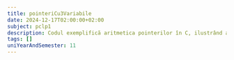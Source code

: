 ```yaml
---
title: pointeriCu3Variabile
date: 2024-12-17T02:00:00+02:00
subject: pclp1
description: Codul exemplifică aritmetica pointerilor în C, ilustrând accesarea și modificarea elementelor unui tablou (`*(a+i)`) și echivalența cu indexarea clasică (`a[i]`).
tags: []
uniYearAndSemester: 11
---
```


